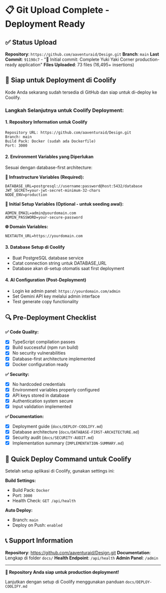 # 📋 Git Upload Complete - Deployment Ready

## ✅ Status Upload

**Repository**: `https://github.com/aaventuraid/Design.git`
**Branch**: `main`
**Last Commit**: `91198c7` - "🚀 Initial commit: Complete Yuki Yaki Corner production-ready application"
**Files Uploaded**: 73 files (16,495+ insertions)

## 🎯 Siap untuk Deployment di Coolify

Kode Anda sekarang sudah tersedia di GitHub dan siap untuk di-deploy ke Coolify.

### Langkah Selanjutnya untuk Coolify Deployment:

#### 1. **Repository Information untuk Coolify**

```
Repository URL: https://github.com/aaventuraid/Design.git
Branch: main
Build Pack: Docker (sudah ada Dockerfile)
Port: 3000
```

#### 2. **Environment Variables yang Diperlukan**

Sesuai dengan database-first architecture:

**🔑 Infrastructure Variables (Required):**

```
DATABASE_URL=postgresql://username:password@host:5432/database
JWT_SECRET=your-jwt-secret-minimum-32-chars
NODE_ENV=production
```

**🔧 Initial Setup Variables (Optional - untuk seeding awal):**

```
ADMIN_EMAIL=admin@yourdomain.com
ADMIN_PASSWORD=your-secure-password
```

**🌐 Domain Variables:**

```
NEXTAUTH_URL=https://yourdomain.com
```

#### 3. **Database Setup di Coolify**

- Buat PostgreSQL database service
- Catat connection string untuk DATABASE_URL
- Database akan di-setup otomatis saat first deployment

#### 4. **AI Configuration (Post-Deployment)**

- Login ke admin panel: `https://yourdomain.com/admin`
- Set Gemini API key melalui admin interface
- Test generate copy functionality

## 🔍 Pre-Deployment Checklist

**✅ Code Quality:**

- [x] TypeScript compilation passes
- [x] Build successful (npm run build)
- [x] No security vulnerabilities
- [x] Database-first architecture implemented
- [x] Docker configuration ready

**✅ Security:**

- [x] No hardcoded credentials
- [x] Environment variables properly configured
- [x] API keys stored in database
- [x] Authentication system secure
- [x] Input validation implemented

**✅ Documentation:**

- [x] Deployment guide (`docs/DEPLOY-COOLIFY.md`)
- [x] Database architecture (`docs/DATABASE-FIRST-ARCHITECTURE.md`)
- [x] Security audit (`docs/SECURITY-AUDIT.md`)
- [x] Implementation summary (`IMPLEMENTATION-SUMMARY.md`)

## 🚀 Quick Deploy Command untuk Coolify

Setelah setup aplikasi di Coolify, gunakan settings ini:

**Build Settings:**

- Build Pack: `Docker`
- Port: `3000`
- Health Check: `GET /api/health`

**Auto Deploy:**

- Branch: `main`
- Deploy on Push: `enabled`

## 📞 Support Information

**Repository**: https://github.com/aaventuraid/Design.git
**Documentation**: Lengkap di folder `docs/`
**Health Endpoint**: `/api/health`
**Admin Panel**: `/admin`

---

**🎉 Repository Anda siap untuk production deployment!**

Lanjutkan dengan setup di Coolify menggunakan panduan `docs/DEPLOY-COOLIFY.md`
